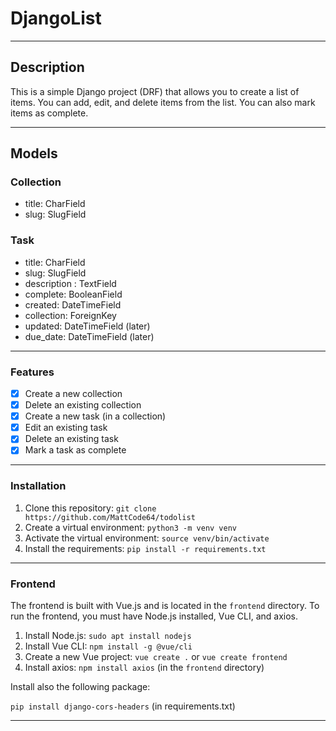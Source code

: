 # DjangoList

---

## Description

This is a simple Django project (DRF) that allows you to create a list of items.
You can add, edit, and delete items from the list. You can also mark items as complete.

---

## Models

### Collection
- title: CharField
- slug: SlugField


### Task
- title: CharField
- slug: SlugField
- description : TextField
- complete: BooleanField
- created: DateTimeField
- collection: ForeignKey
- updated: DateTimeField (later)
- due_date: DateTimeField (later)

---

### Features

- [x] Create a new collection
- [x] Delete an existing collection
- [x] Create a new task (in a collection)
- [x] Edit an existing task
- [x] Delete an existing task
- [x] Mark a task as complete

---

### Installation

1. Clone this repository: `git clone https://github.com/MattCode64/todolist`
2. Create a virtual environment: `python3 -m venv venv`
3. Activate the virtual environment: `source venv/bin/activate`
4. Install the requirements: `pip install -r requirements.txt`

---

### Frontend

The frontend is built with Vue.js and is located in the `frontend` directory.
To run the frontend, you must have Node.js installed, Vue CLI, and axios.

1. Install Node.js: `sudo apt install nodejs`
2. Install Vue CLI: `npm install -g @vue/cli`
3. Create a new Vue project: `vue create .` or `vue create frontend`
4. Install axios: `npm install axios` (in the `frontend` directory)

Install also the following package:

`pip install django-cors-headers` (in requirements.txt)

---